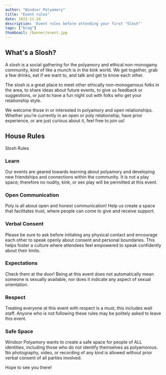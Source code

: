 ```yaml
---
author: "Windsor Polyamory"
title: "Event rules"
date: 2022-11-24
description: 'Event rules before attending your first "Slosh"'
tags: ["blog"]
thumbnail: /banner/event.jpg
---
```


## What's a Slosh?

A slosh is a social gathering for the polyamory and ethical non-monogamy community, kind of like a munch is in the kink world. We get together, grab a few drinks, eat if we want to, and talk and get to know each other.

The slosh is a great place to meet other ethically non-monogamous folks in the area, to share ideas about future events, to give us feedback or suggestions, or just to have a fun night out with folks who get your relationship style.

We welcome those in or interested in polyamory and open relationships. Whether you’re currently in an open or poly relationship, have prior experience, or are just curious about it, feel free to join us!

## House Rules

Slosh Rules

### Learn
Our events are geared towards learning about polyamory and developing new friendships and connections within the community. It is not a play space; therefore no nudity, kink, or sex play will be permitted at this event.

### Open Communication
Poly is all about open and honest communication! Help us create a space that facilitates trust, where people can come to give and receive support.

### Verbal Consent
Please be sure to ask before initiating any
physical contact and encourage each other to speak openly about consent and personal boundaries. This helps foster a culture where attendees feel empowered to speak confidently about their limits.

### Expectations
Check them at the door! Being at this event does not automatically mean someone is sexually available, nor does it indicate any aspect of sexual orientation.

### Respect
Treating everyone at this event with respect is a must, this includes wait staff. Anyone who is not following these rules may be politely asked to leave this event.

### Safe Space
Windsor Polyamory wants to create a safe space for people of ALL identities, including those who do not identify themselves as polyamorous. No photography, video, or recording of any kind is allowed without prior verbal consent of all parties involved.

Hope to see you there!